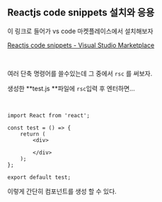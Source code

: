 ## Reactjs code snippets 설치와 응용

이 링크로 들어가 vs code 마켓플레이스에서 설치해보자

[Reactjs code snippets - Visual Studio Marketplace](https://marketplace.visualstudio.com/items?itemName=xabikos.ReactSnippets)

<br />

여러 단축 명령어를 쓸수있는데 그 중에서  `rsc`  를 써보자.

생성한 **test.js **파일에 `rsc`입력 후 엔터하면...

<br />

```
import React from 'react';

const test = () => {
    return (
        <div>
            
        </div>
    );
};

export default test;

```

이렇게 간단히 컴포넌트를 생성 할 수 있다.